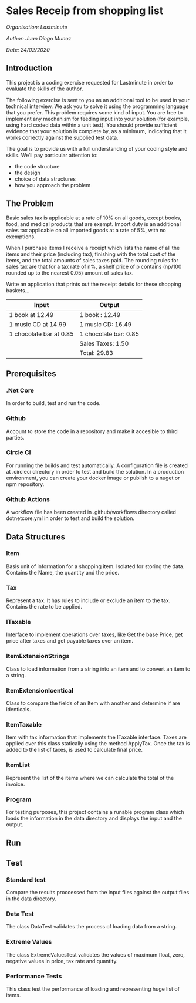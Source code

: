 # Sales Receip from shopping list

*Organisation: Lastminute*

*Author: Juan Diego Munoz*

*Date: 24/02/2020*

## Introduction

This project is a coding exercise requested for Lastminute in order to evaluate the skills of the author.

The following exercise is sent to you as an additional tool to be used in your technical interview.
We ask you to solve it using the programming language that you prefer.
This problem requires some kind of input. You are free to implement any mechanism for feeding input into your solution (for example, using hard coded data within a unit test). You should provide sufficient evidence that your solution is complete by, as a minimum, indicating that it works correctly against the supplied test data.

The goal is to provide us with a full understanding of your coding style and skills. We’ll pay particular attention to:

* the code structure
* the design
* choice of data structures
* how you approach the problem

## The Problem

Basic sales tax is applicable at a rate of 10% on all goods, except books, food, and medical products that are exempt. Import duty is an additional sales tax applicable on all imported goods at a rate of 5%, with no exemptions.

When I purchase items I receive a receipt which lists the name of all the items and their price (including tax), finishing with the total cost of the items, and the total amounts of sales taxes paid. The rounding rules for sales tax are that for a tax rate of n%, a shelf price of p contains (np/100 rounded up to the nearest 0.05) amount of sales tax.

Write an application that prints out the receipt details for these shopping baskets... 

| Input                   | Output                |
| ----------------------- | --------------------- |
| 1 book at 12.49         | 1 book : 12.49        |
| 1 music CD at 14.99     | 1 music CD: 16.49     |
| 1 chocolate bar at 0.85 | 1 chocolate bar: 0.85 |
|                         | Sales Taxes: 1.50     |
|                         | Total: 29.83          |

## Prerequisites

### .Net Core
In order to build, test and run the code.

### Github
Account to store the code in a repository and make it accesible to third parties.

### Circle CI
For running the builds and test automatically. A configuration file is created at .circleci directory in order to test and build the solution. In a production environment, you can create your docker image or publish to a nuget or npm repository.

### Github Actions
A workflow file has been created in .github/workflows directory called dotnetcore.yml in order to test and build the solution.

## Data Structures

### Item
Basis unit of information for a shopping item. Isolated for storing the data. Contains the Name, the quantity and the price.

### Tax
Represent a tax. It has rules to include or exclude an item to the tax. Contains the rate to be applied.

### ITaxable
Interface to implement operations over taxes, like Get the base Price, get price after taxes and get payable taxes over an item.

### ItemExtensionStrings
Class to load information from a string into an item and to convert an item to a string.

### ItemExtensionIcentical
Class to compare the fields of an Item with another and determine if are identicals.

### ItemTaxable
Item with tax information that implements the ITaxable interface. Taxes are applied over this class statically using the method ApplyTax. Once the tax is added to the list of taxes, is used to calculate final price.

### ItemList
Represent the list of the items where we can calculate the total of the invoice.

### Program
For testing purposes, this project contains a runable program class which loads the information in the data directory and displays the input and the output.

## Run

## Test

### Standard test
Compare the results proccessed from the input files against the output files in the data directory.

### Data Test
The class DataTest validates the process of loading data from a string.

### Extreme Values
The class ExtremeValuesTest validates the values of maximum float, zero, negative values in price, tax rate and quantity.

### Performance Tests
This class test the performance of loading and representing huge list of items.


